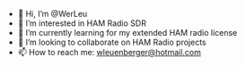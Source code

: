 - 👋 Hi, I’m @WerLeu 
- 👀 I’m interested in HAM Radio SDR
- 🌱 I’m currently learning for my extended HAM radio license 
- 💞️ I’m looking to collaborate on HAM Radio projects
- 📫 How to reach me: wleuenberger@hotmail.com 

<!---
WerLeu/WerLeu is a ✨ special ✨ repository because its `README.md` (this file) appears on your GitHub profile.
You can click the Preview link to take a look at your changes.
--->
